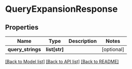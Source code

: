 # QueryExpansionResponse

## Properties
Name | Type | Description | Notes
------------ | ------------- | ------------- | -------------
**query_strings** | **list[str]** |  | [optional] 

[[Back to Model list]](../README.md#documentation-for-models) [[Back to API list]](../README.md#documentation-for-api-endpoints) [[Back to README]](../README.md)

